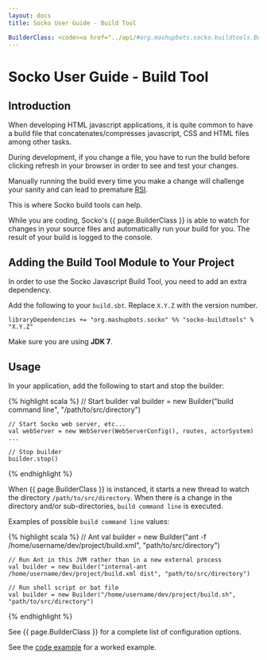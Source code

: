 ```yaml
---
layout: docs
title: Socko User Guide - Build Tool

BuilderClass: <code><a href="../api/#org.mashupbots.socko.buildtools.Builder">Builder</a></code>
---
```

# Socko User Guide - Build Tool

## Introduction

When developing HTML javascript applications, it is quite common to have a build file that concatenates/compresses 
javascript, CSS and HTML files among other tasks.

During development, if you change a file, you have to run the build before clicking refresh in your browser in order to see and 
test your changes.

Manually running the build every time you make a change will challenge your sanity and can lead to premature 
[RSI](http://en.wikipedia.org/wiki/Repetitive_strain_injury).

This is where Socko build tools can help.

While you are coding, Socko's {{ page.BuilderClass }} is able to watch for changes in your source files and automatically run your
build for you.  The result of your build is logged to the console.




## Adding the Build Tool Module to Your Project

In order to use the Socko Javascript Build Tool, you need to add an extra dependency.

Add the following to your `build.sbt`.  Replace `X.Y.Z` with the version number.

    libraryDependencies += "org.mashupbots.socko" %% "socko-buildtools" % "X.Y.Z"

Make sure you are using **JDK 7**.




## Usage <a class="blank" id="How"></a>

In your application, add the following to start and stop the builder:

{% highlight scala %}
    // Start builder
    val builder = new Builder("build command line", "/path/to/src/directory")

    // Start Socko web server, etc...
    val webServer = new WebServer(WebServerConfig(), routes, actorSystem)
    ...

    // Stop builder
    builder.stop()
{% endhighlight %}

When {{ page.BuilderClass }} is instanced, it starts a new thread to watch the directory `/path/to/src/directory`.  When there
is a change in the directory and/or sub-directories, `build command line` is executed.

Examples of possible `build command line` values:

{% highlight scala %}
    // Ant
    val builder = new Builder("ant -f /home/username/dev/project/build.xml", "path/to/src/directory")

    // Run Ant in this JVM rather than in a new external process
    val builder = new Builder("internal-ant /home/username/dev/project/build.xml dist", "path/to/src/directory")

    // Run shell script or bat file
    val builder = new Builder("/home/username/dev/project/build.sh", "path/to/src/directory")
{% endhighlight %}

See {{ page.BuilderClass }} for a complete list of configuration options.

See the [code example](https://github.com/mashupbots/socko/tree/master/socko-examples/src/main/scala/org/mashupbots/socko/examples/builder)
for a worked example.


